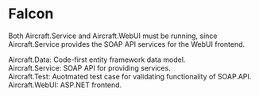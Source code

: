 # Falcon

Both Aircraft.Service and Aircraft.WebUI must be running, since Aircraft.Service provides the SOAP API services for the WebUI frontend. 

Aircraft.Data: Code-first entity framework data model.  
Aircraft.Service: SOAP API for providing services.  
Aircraft.Test: Auotmated test case for validating functionality of SOAP.API.  
Aircraft.WebUI: ASP.NET frontend.
